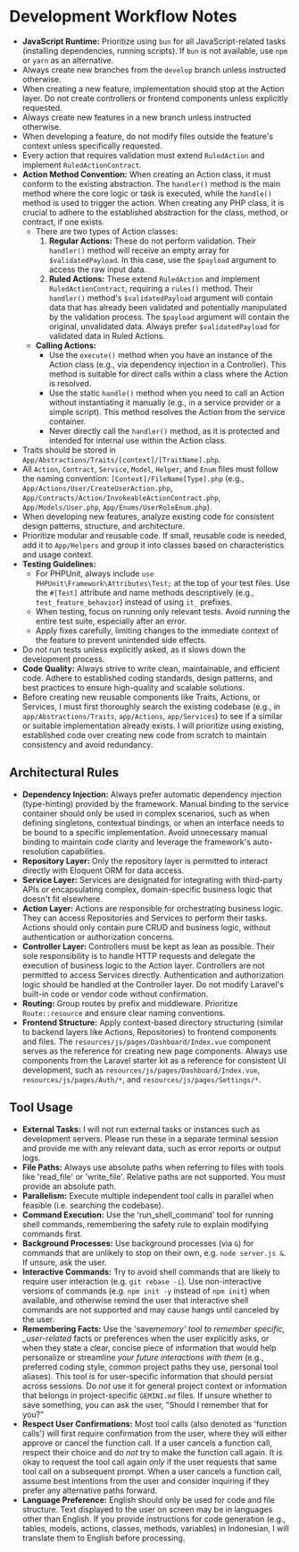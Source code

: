# Development Workflow Notes

- **JavaScript Runtime:** Prioritize using `bun` for all JavaScript-related tasks (installing dependencies, running scripts). If `bun` is not available, use `npm` or `yarn` as an alternative.
- Always create new branches from the `develop` branch unless instructed otherwise.
- When creating a new feature, implementation should stop at the Action layer. Do not create controllers or frontend components unless explicitly requested.
- Always create new features in a new branch unless instructed otherwise.
- When developing a feature, do not modify files outside the feature's context unless specifically requested.
- Every action that requires validation must extend `RuledAction` and implement `RuledActionContract`.
- **Action Method Convention:** When creating an Action class, it must conform to the existing abstraction. The `handler()` method is the main method where the core logic or task is executed, while the `handle()` method is used to trigger the action. When creating any PHP class, it is crucial to adhere to the established abstraction for the class, method, or contract, if one exists.
    - There are two types of Action classes:
        1.  **Regular Actions:** These do not perform validation. Their `handler()` method will receive an empty array for `$validatedPayload`. In this case, use the `$payload` argument to access the raw input data.
        2.  **Ruled Actions:** These extend `RuledAction` and implement `RuledActionContract`, requiring a `rules()` method. Their `handler()` method's `$validatedPayload` argument will contain data that has already been validated and potentially manipulated by the validation process. The `$payload` argument will contain the original, unvalidated data. Always prefer `$validatedPayload` for validated data in Ruled Actions.
    - **Calling Actions:**
        - Use the `execute()` method when you have an instance of the Action class (e.g., via dependency injection in a Controller). This method is suitable for direct calls within a class where the Action is resolved.
        - Use the static `handle()` method when you need to call an Action without instantiating it manually (e.g., in a service provider or a simple script). This method resolves the Action from the service container.
        - Never directly call the `handler()` method, as it is protected and intended for internal use within the Action class.
- Traits should be stored in `App/Abstractions/Traits/[context]/[TraitName].php`.
- All `Action`, `Contract`, `Service`, `Model`, `Helper`, and `Enum` files must follow the naming convention: `[Context]/FileName[Type].php` (e.g., `App/Actions/User/CreateUserAction.php`, `App/Contracts/Action/InvokeableActionContract.php`, `App/Models/User.php`, `App/Enums/UserRoleEnum.php`).
- When developing new features, analyze existing code for consistent design patterns, structure, and architecture.
- Prioritize modular and reusable code. If small, reusable code is needed, add it to `App/Helpers` and group it into classes based on characteristics and usage context.
- **Testing Guidelines:**
    - For PHPUnit, always include `use PHPUnit\Framework\Attributes\Test;` at the top of your test files. Use the `#[Test]` attribute and name methods descriptively (e.g., `test_feature_behavior`) instead of using `it_` prefixes.
    - When testing, focus on running only relevant tests. Avoid running the entire test suite, especially after an error.
    - Apply fixes carefully, limiting changes to the immediate context of the feature to prevent unintended side effects.
- Do not run tests unless explicitly asked, as it slows down the development process.
- **Code Quality:** Always strive to write clean, maintainable, and efficient code. Adhere to established coding standards, design patterns, and best practices to ensure high-quality and scalable solutions.
- Before creating new reusable components like Traits, Actions, or Services, I must first thoroughly search the existing codebase (e.g., in `app/Abstractions/Traits`, `app/Actions`, `app/Services`) to see if a similar or suitable implementation already exists. I will prioritize using existing, established code over creating new code from scratch to maintain consistency and avoid redundancy.

## Architectural Rules

- **Dependency Injection:** Always prefer automatic dependency injection (type-hinting) provided by the framework. Manual binding to the service container should only be used in complex scenarios, such as when defining singletons, contextual bindings, or when an interface needs to be bound to a specific implementation. Avoid unnecessary manual binding to maintain code clarity and leverage the framework's auto-resolution capabilities.
- **Repository Layer:** Only the repository layer is permitted to interact directly with Eloquent ORM for data access.
- **Service Layer:** Services are designated for integrating with third-party APIs or encapsulating complex, domain-specific business logic that doesn't fit elsewhere.
- **Action Layer:** Actions are responsible for orchestrating business logic. They can access Repositories and Services to perform their tasks. Actions should only contain pure CRUD and business logic, without authentication or authorization concerns.
- **Controller Layer:** Controllers must be kept as lean as possible. Their sole responsibility is to handle HTTP requests and delegate the execution of business logic to the Action layer. Controllers are not permitted to access Services directly. Authentication and authorization logic should be handled at the Controller layer.
  Do not modify Laravel's built-in code or vendor code without confirmation.
- **Routing:** Group routes by prefix and middleware. Prioritize `Route::resource` and ensure clear naming conventions.
- **Frontend Structure:** Apply context-based directory structuring (similar to backend layers like Actions, Repositories) to frontend components and files. The `resources/js/pages/Dashboard/Index.vue` component serves as the reference for creating new page components. Always use components from the Laravel starter kit as a reference for consistent UI development, such as `resources/js/pages/Dashboard/Index.vue`, `resources/js/pages/Auth/*`, and `resources/js/pages/Settings/*`.

## Tool Usage

- **External Tasks:** I will not run external tasks or instances such as development servers. Please run these in a separate terminal session and provide me with any relevant data, such as error reports or output logs.
- **File Paths:** Always use absolute paths when referring to files with tools like 'read_file' or 'write_file'. Relative paths are not supported. You must provide an absolute path.
- **Parallelism:** Execute multiple independent tool calls in parallel when feasible (i.e. searching the codebase).
- **Command Execution:** Use the 'run_shell_command' tool for running shell commands, remembering the safety rule to explain modifying commands first.
- **Background Processes:** Use background processes (via `&`) for commands that are unlikely to stop on their own, e.g. `node server.js &`. If unsure, ask the user.
- **Interactive Commands:** Try to avoid shell commands that are likely to require user interaction (e.g. `git rebase -i`). Use non-interactive versions of commands (e.g. `npm init -y` instead of `npm init`) when available, and otherwise remind the user that interactive shell commands are not supported and may cause hangs until canceled by the user.
- **Remembering Facts:** Use the 'save*memory' tool to remember specific, \_user-related* facts or preferences when the user explicitly asks, or when they state a clear, concise piece of information that would help personalize or streamline _your future interactions with them_ (e.g., preferred coding style, common project paths they use, personal tool aliases). This tool is for user-specific information that should persist across sessions. Do _not_ use it for general project context or information that belongs in project-specific `GEMINI.md` files. If unsure whether to save something, you can ask the user, "Should I remember that for you?"
- **Respect User Confirmations:** Most tool calls (also denoted as 'function calls') will first require confirmation from the user, where they will either approve or cancel the function call. If a user cancels a function call, respect their choice and do _not_ try to make the function call again. It is okay to request the tool call again _only_ if the user requests that same tool call on a subsequent prompt. When a user cancels a function call, assume best intentions from the user and consider inquiring if they prefer any alternative paths forward.
- **Language Preference:** English should only be used for code and file structure. Text displayed to the user on screen may be in languages other than English. If you provide instructions for code generation (e.g., tables, models, actions, classes, methods, variables) in Indonesian, I will translate them to English before processing.
